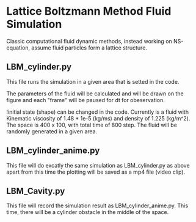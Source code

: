 # Lattice Boltzmann Method Fluid Simulation

Classic computational fluid dynamic methods, instead working on NS-equation, assume fluid particles form a lattice structure.


## LBM_cylinder.py

This file runs the simulation in a given area that is setted in the code. 

The parameters of the fluid will be calculated and will be drawn on the figure and each "frame" will be paused for dt for obeservation.

!initial state (shape) can be changed in the code. Currently is a fluid with Kinematic viscosity of 1.48 * 1e-5 (kg/ms) and density of 1.225 (kg/m^2). The space is 400 x 100, with total time of 800 step. The fluid will be randomly generated in a given area.

## LBM_cylinder_anime.py

This file will do excatly the same simulation as LBM_cylinder.py as above apart from this time the plotting will be saved as a mp4 file (video clip). 

## LBM_Cavity.py

This file will record the simulation result as LBM_cylinder_anime.py. This time, there will be a cylinder obstacle in the middle of the space. 
